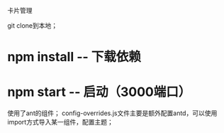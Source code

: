 卡片管理

git clone到本地；

# npm install -- 下载依赖
# npm start -- 启动（3000端口）

使用了ant的组件；
config-overrides.js文件主要是额外配置antd，可以使用import方式导入某一组件，配置主题；